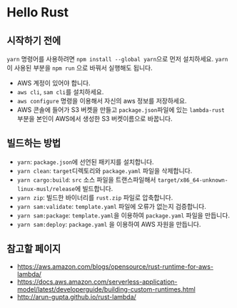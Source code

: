 # Hello Rust

## 시작하기 전에

`yarn` 명령어를 사용하려면 `npm install --global yarn`으로 먼저 설치하세요.
`yarn`이 사용된 부분을 `npm run` 으로 바꿔서 실행해도 됩니다.

- AWS 계정이 있어야 합니다.
- `aws cli`, `sam cli`를 설치하세요.
- `aws configure` 명령을 이용해서 자신의 aws 정보를 저장하세요.
- AWS 콘솔에 들어가 S3 버켓을 만들고 `package.json`파일에 있는 `lambda-rust` 부분을 본인이 AWS에서 생성한 S3 버켓이름으로 바꿉니다.

## 빌드하는 방법

- `yarn`: `package.json`에 선언된 패키지를 설치합니다.
- `yarn clean`: `target`디렉토리와 `package.yaml` 파일을 삭제합니다.
- `yarn cargo:build`: `src` 소스 파일을 트랜스파일해서 `target/x86_64-unknown-linux-musl/release`에 빌드합니다.
- `yarn zip`: 빌드한 바이너리를 `rust.zip` 파일로 압축합니다.
- `yarn sam:validate`: `template.yaml` 파일에 오류가 없는지 검증합니다.
- `yarn sam:package`: `template.yaml`을 이용하여 `package.yaml` 파일을 만듭니다.
- `yarn sam:deploy`: `package.yaml` 을 이용하여 AWS 자원을 만듭니다.

## 참고할 페이지

- <https://aws.amazon.com/blogs/opensource/rust-runtime-for-aws-lambda/>
- <https://docs.aws.amazon.com/serverless-application-model/latest/developerguide/building-custom-runtimes.html>
- <http://arun-gupta.github.io/rust-lambda/>
